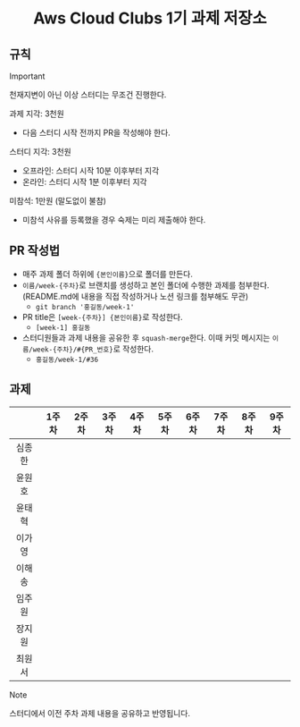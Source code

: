 
<div align="center">
	<h1>Aws Cloud Clubs 1기 과제 저장소</h1>
</div>

## 규칙

> [!IMPORTANT]
> 
> 천재지변이 아닌 이상 스터디는 무조건 진행한다.
> 
> 과제 지각: 3천원
> - 다음 스터디 시작 전까지 PR을 작성해야 한다.
> 
> 스터디 지각: 3천원
> - 오프라인: 스터디 시작 10분 이후부터 지각
> - 온라인: 스터디 시작 1분 이후부터 지각
>  
> 미참석: 1만원 (말도없이 불참)
> - 미참석 사유를 등록했을 경우 숙제는 미리 제출해야 한다.

## PR 작성법
- 매주 과제 폴더 하위에 `{본인이름}`으로 폴더를 만든다.
- `이름/week-{주차}`로 브랜치를 생성하고 본인 폴더에 수행한 과제를 첨부한다. (README.md에 내용을 직접 작성하거나 노션 링크를 첨부해도 무관)
	- `git branch '홍길동/week-1'`
- PR title은 `[week-{주차}] {본인이름}`로 작성한다.
	- `[week-1] 홍길동`
- 스터디원들과 과제 내용을 공유한 후 `squash-merge`한다. 이때 커밋 메시지는 `이름/week-{주차}/#{PR_번호}`로 작성한다.
	- `홍길동/week-1/#36`

## 과제

| |1주차|2주차|3주차|4주차|5주차|6주차|7주차|8주차|9주차|
|:---:|:---:|:---:|:---:|:---:|:---:|:---:|:---:|:---:|:---:|
|심종한||||||||||
|윤원호||||||||||
|윤태혁||||||||||
|이가영||||||||||
|이해송||||||||||
|임주원||||||||||
|장지원||||||||||
|최원서||||||||||

> [!NOTE]
> 스터디에서 이전 주차 과제 내용을 공유하고 반영됩니다.